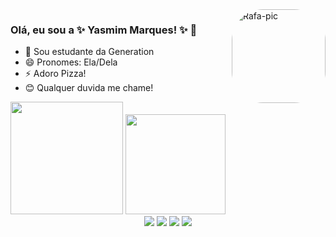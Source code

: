  <div>
  <img align="right" alt="Rafa-pic" height="150" style="border-radius:50px;" src="https://i.picasion.com/pic91/060170f6121435a854211b253b7dd32b.gif">
</div>

### Olá, eu sou a ✨ Yasmim Marques! ✨ 👋

- 🌱 Sou estudante da Generation
- 😄 Pronomes: Ela/Dela
- ⚡ Adoro Pizza!
- 😊 Qualquer duvida me chame!

<div>
  <img height="180" src="https://github-readme-stats.vercel.app/api?username=ymilharal&show_icons=true&theme=dracula&include_all_commits=true&count_private=true"/>
  <a href="https://github.com/ymilharal">
  <img height="160em" src="https://github-readme-stats.vercel.app/api/top-langs/?username=ymilharal&layout=compact&langs_count=7&theme=tokyonight"/>

  <div align="center">
  <a href="https://www.instagram.com/yaslirio/" target="_blank"><img src="https://img.shields.io/badge/-Instagram-%23E4405F?style=for-the-badge&logo=instagram&logoColor=white" target="_blank"></a>
 <a href="ymilharal#4174" target="_blank"><img src="https://img.shields.io/badge/Discord-7289DA?style=for-the-badge&logo=discord&logoColor=white" target="_blank"></a> 
  <a href = "mailto:yasmim.msantos@outlook.com"><img src="https://img.shields.io/badge/Microsoft_Outlook-0078D4?style=for-the-badge&logo=microsoft-outlook&logoColor=white" target="_blank"></a>
  <a href="https://www.linkedin.com/in/yasmim-marques-santos-66a119225/" target="_blank"><img src="https://img.shields.io/badge/-LinkedIn-%230077B5?style=for-the-badge&logo=linkedin&logoColor=white" target="_blank"></a> 
  </div>
